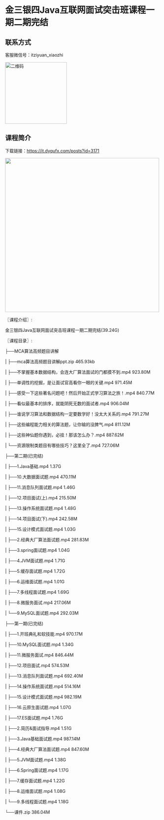 # 金三银四Java互联网面试突击班课程一期二期完结

## 联系方式

客服微信号：itziyuan_xiaozhi

<img src="https://ziyuanyun.oss-cn-guangzhou.aliyuncs.com/common/20240614073449/666b82192834a.jpg" width="200" height="200" alt="二维码">

## 课程简介

下载链接：https://it.dyqufx.com/posts?id=3171

<img src="https://ziyuanyun.oss-cn-guangzhou.aliyuncs.com/yun/20240515185033/66449379c4a6b.jpg" width="500" alt="">

  〖课程介绍〗:

 金三银四Java互联网面试突击班课程一期二期完结(39.24G)

 〖课程目录〗:

 ├──MCA算法高频题目讲解

 | ├──mca算法高频题目讲解ppt.zip 465.93kb

 | ├──不掌握基本数据结构，会连大厂算法面试的门都摸不到.mp4 923.80M

 | ├──单调性的挖掘，是让面试官高看你一眼的关键.mp4 971.45M

 | ├──感受一下这些著名问题吧！然后开始正式学习算法之旅！.mp4 840.77M

 | ├──看似最基本的排序，就能阴死无数的面试者.mp4 906.04M

 | ├──谁说学习算法和数据结构一定要数学好！没太大关系的.mp4 791.27M

 | ├──这些编程能力相关的算法题，让你输的没脾气.mp4 811.12M

 | ├──这些神仙题你遇到，必挂！那该怎么办？.mp4 887.62M

 | └──资源限制类题目有哪些技巧？这里全了.mp4 727.06M

 ├──第二期(已完结)

 | ├──1.Java基础.mp4 1.37G

 | ├──10.大数据面试题.mp4 470.11M

 | ├──11.消息队列面试题.mp4 1.46G

 | ├──12.项目面试(上).mp4 215.50M

 | ├──13.操作系统面试题.mp4 1.48G

 | ├──14.项目面试(下).mp4 242.58M

 | ├──15.设计模式面试题.mp4 1.03G

 | ├──2.经典大厂算法面试题.mp4 281.83M

 | ├──3.spring面试题.mp4 1.04G

 | ├──4.JVM面试题.mp4 1.71G

 | ├──5.缓存面试题.mp4 1.72G

 | ├──6.运维面试题.mp4 1.01G

 | ├──7.多线程面试题.mp4 1.69G

 | ├──8.微服务面试.mp4 217.06M

 | └──9.MySQL面试题.mp4 292.03M

 ├──第一期(已完结)

 | ├──1.开班典礼和软技能.mp4 970.17M

 | ├──10.MySQL面试题.mp4 1.34G

 | ├──11.微服务面试.mp4 846.44M

 | ├──12.项目面试.mp4 574.53M

 | ├──13.消息队列面试题.mp4 692.40M

 | ├──14.操作系统面试题.mp4 514.16M

 | ├──15.设计模式面试题.mp4 982.19M

 | ├──16.云原生面试题.mp4 1.07G

 | ├──17.ES面试题.mp4 1.76G

 | ├──2.简历&amp;面试指导.mp4 1.51G

 | ├──3.Java基础面试题.mp4 987.14M

 | ├──4.经典大厂算法面试题.mp4 847.60M

 | ├──5.JVM面试题.mp4 1.38G

 | ├──6.Spring面试题.mp4 1.17G

 | ├──7.缓存面试题.mp4 1.22G

 | ├──8.运维面试题.mp4 1.08G

 | └──9.多线程面试题.mp4 1.18G

 └──课件.zip 386.04M

  